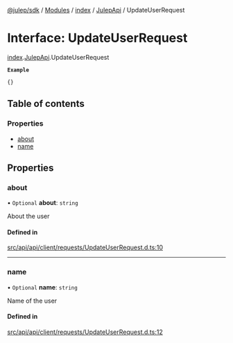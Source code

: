 [@julep/sdk](../README.md) / [Modules](../modules.md) / [index](../modules/index.md) / [JulepApi](../modules/index.JulepApi.md) / UpdateUserRequest

# Interface: UpdateUserRequest

[index](../modules/index.md).[JulepApi](../modules/index.JulepApi.md).UpdateUserRequest

**`Example`**

```ts
{}
```

## Table of contents

### Properties

- [about](index.JulepApi.UpdateUserRequest.md#about)
- [name](index.JulepApi.UpdateUserRequest.md#name)

## Properties

### about

• `Optional` **about**: `string`

About the user

#### Defined in

[src/api/api/client/requests/UpdateUserRequest.d.ts:10](https://github.com/julep-ai/samantha-dev/blob/1a65618/sdks/js/src/api/api/client/requests/UpdateUserRequest.d.ts#L10)

___

### name

• `Optional` **name**: `string`

Name of the user

#### Defined in

[src/api/api/client/requests/UpdateUserRequest.d.ts:12](https://github.com/julep-ai/samantha-dev/blob/1a65618/sdks/js/src/api/api/client/requests/UpdateUserRequest.d.ts#L12)
